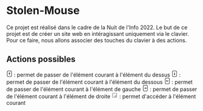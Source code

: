 # Stolen-Mouse

Ce projet est réalisé dans le cadre de la Nuit de l'Info 2022.
Le but de ce projet est de créer un site web en intéragissant uniquement via le clavier.
Pour ce faire, nous allons associer des touches du clavier à des actions.

## Actions possibles

<img src="assets/arrow_up.png" width="16" height="16"> : permet de passer de l'élément courant à l'élément du dessus
<img src="assets/arrow_down.png" width="16" height="16"> : permet de passer de l'élément courant à l'élément du dessous
<img src="assets/arrow_left.png" width="16" height="16"> : permet de passer de l'élément courant à l'élément de gauche
<img src="assets/arrow_right.png" width="16" height="16"> : permet de passer de l'élément courant à l'élément de droite
<img src="assets/enter_key.png" width="16" height="16"> : permet d'accéder à l'élément courant